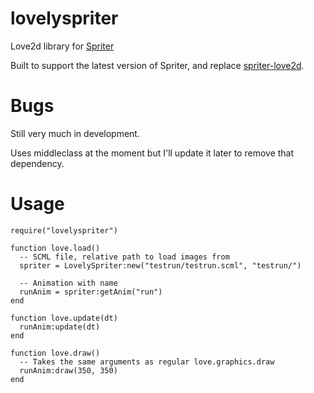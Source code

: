 lovelyspriter
=============

Love2d library for [Spriter](http://www.brashmonkey.com/spriter.htm)

Built to support the latest version of Spriter, and replace
[spriter-love2d](http://github.com/capmar/spriter-love2d).


Bugs
====

Still very much in development.

Uses middleclass at the moment but I'll update it later to remove that
dependency.


Usage
=====

    require("lovelyspriter")

    function love.load()
      -- SCML file, relative path to load images from
      spriter = LovelySpriter:new("testrun/testrun.scml", "testrun/")

      -- Animation with name
      runAnim = spriter:getAnim("run")
    end
    
    function love.update(dt)
      runAnim:update(dt)
    end
    
    function love.draw()
      -- Takes the same arguments as regular love.graphics.draw
      runAnim:draw(350, 350)
    end
